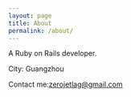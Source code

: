 ```yaml
---
layout: page
title: About
permalink: /about/
---
```


A Ruby on Rails developer.

City: Guangzhou

Contact me:[zerojetlag@gmail.com](mailto:zerojetlag@gmail.com)
